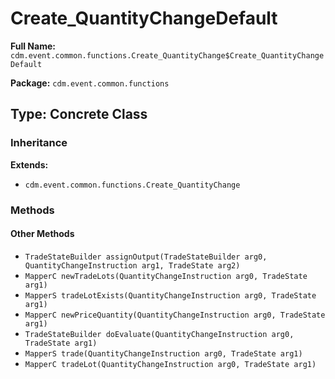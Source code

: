 # Create_QuantityChangeDefault

**Full Name:** `cdm.event.common.functions.Create_QuantityChange$Create_QuantityChangeDefault`

**Package:** `cdm.event.common.functions`

## Type: Concrete Class

### Inheritance

**Extends:**
- `cdm.event.common.functions.Create_QuantityChange`

### Methods

#### Other Methods

- `TradeStateBuilder assignOutput(TradeStateBuilder arg0, QuantityChangeInstruction arg1, TradeState arg2)`
- `MapperC newTradeLots(QuantityChangeInstruction arg0, TradeState arg1)`
- `MapperS tradeLotExists(QuantityChangeInstruction arg0, TradeState arg1)`
- `MapperC newPriceQuantity(QuantityChangeInstruction arg0, TradeState arg1)`
- `TradeStateBuilder doEvaluate(QuantityChangeInstruction arg0, TradeState arg1)`
- `MapperS trade(QuantityChangeInstruction arg0, TradeState arg1)`
- `MapperC tradeLot(QuantityChangeInstruction arg0, TradeState arg1)`

